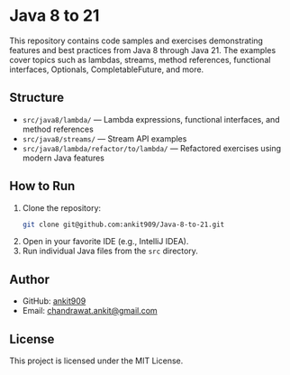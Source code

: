 # Java 8 to 21

This repository contains code samples and exercises demonstrating features and best practices from Java 8 through Java 21. The examples cover topics such as lambdas, streams, method references, functional interfaces, Optionals, CompletableFuture, and more.

## Structure
- `src/java8/lambda/` — Lambda expressions, functional interfaces, and method references
- `src/java8/streams/` — Stream API examples
- `src/java8/lambda/refactor/to/lambda/` — Refactored exercises using modern Java features

## How to Run
1. Clone the repository:
   ```sh
   git clone git@github.com:ankit909/Java-8-to-21.git
   ```
2. Open in your favorite IDE (e.g., IntelliJ IDEA).
3. Run individual Java files from the `src` directory.

## Author
- GitHub: [ankit909](https://github.com/ankit909)
- Email: chandrawat.ankit@gmail.com

## License
This project is licensed under the MIT License.

